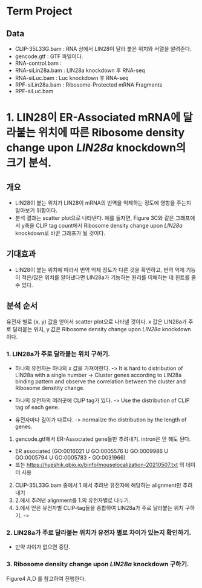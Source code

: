 # Term Project

## Data
- CLIP-35L33G.bam : RNA 상에서 LIN28이 달라 붙은 위치와 서열을 알려준다.
- gencode.gtf : GTF 파일이다.
- RNA-control.bam : 
- RNA-siLin28a.bam : LIN28a knockdown 후 RNA-seq
- RNA-siLuc.bam : Luc knockdown 후 RNA-seq
- RPF-siLin28a.bam : Ribosome-Protected mRNA Fragments
- RPF-siLuc.bam


# 1. LIN28이 ER-Associated mRNA에 달라붙는 위치에 따른 Ribosome density change upon *LIN28a* knockdown의 크기 분석.
## 개요
- LIN28이 붙는 위치가 LIN28이 mRNA의 번역을 억제하는 정도에 영항을 주는지 알아보기 위함이다. 
- 분석 결과는 scatter plot으로 나타낸다. 예를 들자면, Figure 3C와 같은 그래프에서 y축을 CLIP tag count에서 Ribosome density change upon *LIN28a* knockdown로 바꾼 그래프가 될 것이다.

## 기대효과
- LIN28이 붙는 위치에 따라서 번역 억제 정도가 다른 것을 확인하고, 번역 억제 기능이 적은/많은 위치를 알아낸다면 LIN28a가 기능하는 원리를 이해하는 데 힌트를 줄 수 있다.

## 분석 순서
유전자 별로 (x, y) 값을 얻어서 scatter plot으로 나타낼 것이다. x 값은 LIN28a가 주로 달라붙는 위치, y 값은 Ribosome density change upon *LIN28a* knockdown 이다.

### 1. LIN28a가 주로 달라붙는 위치 구하기.
- 하나의 유전자는 하나의 x 값을 가져야한다. -> It is hard to distribution of LIN28a with a single number -> Cluster genes according to LIN28a binding pattern and observe the correlation between the cluster and Ribosome densitity change.

- 하나의 유전자의 여러곳에 CLIP tag가 있다. -> Use the distribution of CLIP tag of each gene.


- 유전자마다 길이가 다르다. -> normalize the distribution by the length of genes.


1. gencode.gtf에서 ER-Associated gene들만 추려내기. intron은 안 해도 된다.
  - ER associated (GO:0016021 U GO:0005576 U GO:0009986 U GO:0005794 U GO:0005783 - GO:0031966)
  - 또는 https://hyeshik.qbio.io/binfo/mouselocalization-20210507.txt 의 데이터 사용
2. CLIP-35L33G.bam 중에서 1.에서 추려낸 유전자에 해당하는 alignment만 추려내기
4. 2.에서 추려낸 alignment를 1.의 유전자별로 나누기.
5. 3.에서 얻은 유전자별 CLIP-tag들을 종합하여 LIN28a가 주로 달라붙는 위치 구하기. -> 

### 2. LIN28a가 주로 달라붙는 위치가 유전자 별로 차이가 있는지 확인하기.
- 만약 차이가 없으면 중단.

### 3. Ribosome density change upon *LIN28a* knockdown 구하기.
Figure4 A,D 를 참고하여 진행한다.
